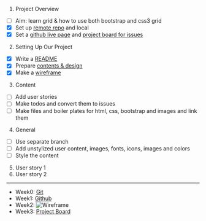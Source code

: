 1. Project Overview

- [ ] Aim: learn grid & how to use both bootstrap and css3 grid
- [x] Set up [remote repo](https://github.com/LujiAnna/LujiAnna.github.io) and local
- [x] Set a [github live page](https://lujianna.github.io) and [project board for issues](https://github.com/LujiAnna/LujiAnna.github.io/projects/1)

2. Setting Up Our Project

- [x] Write a [README](./README.md)
- [x] Prepare [contents & design](./content.txt)
- [x] Make a [wireframe](./wireframe.md)

3. Content

- [ ] Add user stories
- [ ] Make todos and convert them to issues
- [ ] Make files and boiler plates for html, css, bootstrap and images and link them
  
4. General

- [ ] Use separate branch 
- [ ] Add unstylized user content, images, fonts, icons, images and colors
- [ ] Style the content

5. User story 1
6. User story 2

--------

* Week0: [Git](https://github.com/LujiAnna/LujiAnna)
* Week1: [Github](https://lujianna.github.io/LujiAnna/)
* Week2: ![Wireframe](https://user-images.githubusercontent.com/45841105/85904154-54ca1380-b808-11ea-9daf-ce5cc44b0a75.png)
* Week3: [Project Board](https://github.com/LujiAnna/LujiAnna.github.io/projects/1)